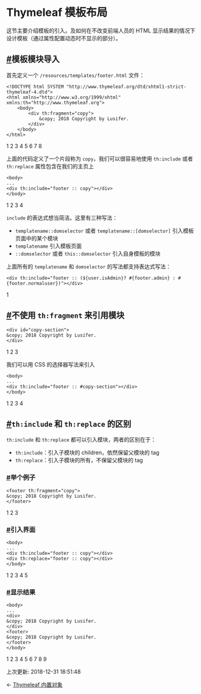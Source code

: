 # Thymeleaf 模板布局

这节主要介绍模板的引入。及如何在不改变前端人员的 HTML 显示结果的情况下设计模板（通过属性配置动态时不显示的部分）。

## [#](https://funtl.com/zh/spring-boot-thymeleaf/Thymeleaf-模板布局.html#模板模块导入)模板模块导入

首先定义一个 `/resources/templates/footer.html` 文件：

```text
<!DOCTYPE html SYSTEM "http://www.thymeleaf.org/dtd/xhtml1-strict-thymeleaf-4.dtd">
<html xmlns="http://www.w3.org/1999/xhtml" xmlns:th="http://www.thymeleaf.org">
    <body>
        <div th:fragment="copy">
            &copy; 2018 Copyright by Lusifer.
        </div>
    </body>
</html>
```

1
2
3
4
5
6
7
8

上面的代码定义了一个片段称为 `copy`，我们可以很容易地使用 `th:include` 或者 `th:replace` 属性包含在我们的主页上

```text
<body>
...
<div th:include="footer :: copy"></div>
</body>
```

1
2
3
4

`include` 的表达式想当简洁。这里有三种写法：

- `templatename::domselector` 或者 `templatename::[domselector]` 引入模板页面中的某个模块
- `templatename` 引入模板页面
- `::domselector` 或者 `this::domselector` 引入自身模板的模块

上面所有的 `templatename` 和 `domselector` 的写法都支持表达式写法：

```text
<div th:include="footer :: (${user.isAdmin}? #{footer.admin} : #{footer.normaluser})"></div>
```

1

## [#](https://funtl.com/zh/spring-boot-thymeleaf/Thymeleaf-模板布局.html#不使用-th-fragment-来引用模块)不使用 `th:fragment` 来引用模块

```text
<div id="copy-section">
&copy; 2018 Copyright by Lusifer.
</div>
```

1
2
3

我们可以用 CSS 的选择器写法来引入

```text
<body>
...
<div th:include="footer :: #copy-section"></div>
</body>
```

1
2
3
4

## [#](https://funtl.com/zh/spring-boot-thymeleaf/Thymeleaf-模板布局.html#th-include-和-th-replace-的区别)`th:include` 和 `th:replace` 的区别

`th:include` 和 `th:replace` 都可以引入模块，两者的区别在于：

- `th:include`：引入子模块的 children，依然保留父模块的 tag
- `th:replace`：引入子模块的所有，不保留父模块的 tag

### [#](https://funtl.com/zh/spring-boot-thymeleaf/Thymeleaf-模板布局.html#举个例子)举个例子

```text
<footer th:fragment="copy">
&copy; 2018 Copyright by Lusifer.
</footer>
```

1
2
3

### [#](https://funtl.com/zh/spring-boot-thymeleaf/Thymeleaf-模板布局.html#引入界面)引入界面

```text
<body>
...
<div th:include="footer :: copy"></div>
<div th:replace="footer :: copy"></div>
</body>
```

1
2
3
4
5

### [#](https://funtl.com/zh/spring-boot-thymeleaf/Thymeleaf-模板布局.html#显示结果)显示结果

```text
<body>
...
<div>
&copy; 2018 Copyright by Lusifer.
</div>
<footer>
&copy; 2018 Copyright by Lusifer.
</footer>
</body>
```

1
2
3
4
5
6
7
8
9

上次更新: 2018-12-31 18:51:48

← [Thymeleaf 内置对象](https://funtl.com/zh/spring-boot-thymeleaf/Thymeleaf-内置对象.html)